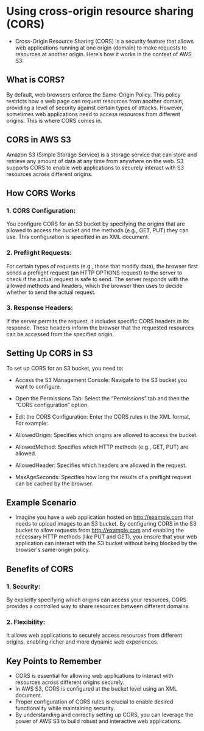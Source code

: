 # Using cross-origin resource sharing (CORS)
* Cross-Origin Resource Sharing (CORS) is a security feature that allows web applications running at one origin (domain) to make requests to resources at another origin. Here’s how it works in the context of AWS S3:
## What is CORS?
By default, web browsers enforce the Same-Origin Policy. This policy restricts how a web page can request resources from another domain, providing a level of security against certain types of attacks. However, sometimes web applications need to access resources from different origins. This is where CORS comes in.
## CORS in AWS S3
Amazon S3 (Simple Storage Service) is a storage service that can store and retrieve any amount of data at any time from anywhere on the web. S3 supports CORS to enable web applications to securely interact with S3 resources across different origins.
## How CORS Works
### 1. CORS Configuration: 
You configure CORS for an S3 bucket by specifying the origins that are allowed to access the bucket and the methods (e.g., GET, PUT) they can use. This configuration is specified in an XML document.
### 2. Preflight Requests: 
For certain types of requests (e.g., those that modify data), the browser first sends a preflight request (an HTTP OPTIONS request) to the server to check if the actual request is safe to send. The server responds with the allowed methods and headers, which the browser then uses to decide whether to send the actual request.
### 3. Response Headers:
If the server permits the request, it includes specific CORS headers in its response. These headers inform the browser that the requested resources can be accessed from the specified origin.
## Setting Up CORS in S3
To set up CORS for an S3 bucket, you need to:
* Access the S3 Management Console: Navigate to the S3 bucket you want to configure.

* Open the Permissions Tab: Select the “Permissions” tab and then the “CORS configuration” option.

* Edit the CORS Configuration: Enter the CORS rules in the XML format. For example:


* AllowedOrigin: Specifies which origins are allowed to access the bucket.
* AllowedMethod: Specifies which HTTP methods (e.g., GET, PUT) are allowed.
* AllowedHeader: Specifies which headers are allowed in the request.
* MaxAgeSeconds: Specifies how long the results of a preflight request can be cached by the browser.

## Example Scenario
* Imagine you have a web application hosted on http://example.com that needs to upload images to an S3 bucket. By configuring CORS in the S3 bucket to allow requests from http://example.com and enabling the necessary HTTP methods (like PUT and GET), you ensure that your web application can interact with the S3 bucket without being blocked by the browser's same-origin policy.

## Benefits of CORS
### 1. Security:
 By explicitly specifying which origins can access your resources, CORS provides a controlled way to share resources between different domains.
### 2. Flexibility:
 It allows web applications to securely access resources from different origins, enabling richer and more dynamic web experiences.
## Key Points to Remember
* CORS is essential for allowing web applications to interact with resources across different origins securely.
* In AWS S3, CORS is configured at the bucket level using an XML document.
* Proper configuration of CORS rules is crucial to enable desired functionality while maintaining security.
* By understanding and correctly setting up CORS, you can leverage the power of AWS S3 to build robust and interactive web applications.